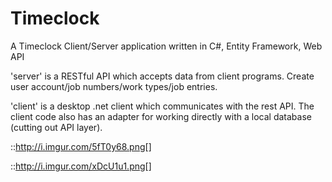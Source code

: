# Timeclock

A Timeclock Client/Server application written in C#, Entity Framework, Web API

'server' is a RESTful API which accepts data from client programs. Create user account/job numbers/work types/job entries.

'client' is a desktop .net client which communicates with the rest API. The client code also has an adapter for working directly with a local database (cutting out API layer).

::http://i.imgur.com/5fT0y68.png[]

::http://i.imgur.com/xDcU1u1.png[]
